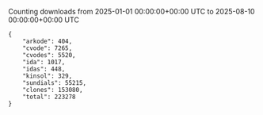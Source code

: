 
Counting downloads from 2025-01-01 00:00:00+00:00 UTC to 2025-08-10 00:00:00+00:00 UTC

```
{
    "arkode": 404,
    "cvode": 7265,
    "cvodes": 5520,
    "ida": 1017,
    "idas": 448,
    "kinsol": 329,
    "sundials": 55215,
    "clones": 153080,
    "total": 223278
}
```
